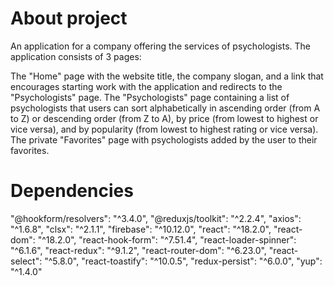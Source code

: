# About project

An application for a company offering the services of psychologists. The application consists of 3 pages:

The "Home" page with the website title, the company slogan, and a link that encourages starting work with the application and redirects to the "Psychologists" page.
The "Psychologists" page containing a list of psychologists that users can sort alphabetically in ascending order (from A to Z) or descending order (from Z to A), by price (from lowest to highest or vice versa), and by popularity (from lowest to highest rating or vice versa).
The private "Favorites" page with psychologists added by the user to their favorites.

# Dependencies

"@hookform/resolvers": "^3.4.0",
"@reduxjs/toolkit": "^2.2.4",
"axios": "^1.6.8",
"clsx": "^2.1.1",
"firebase": "^10.12.0",
"react": "^18.2.0",
"react-dom": "^18.2.0",
"react-hook-form": "^7.51.4",
"react-loader-spinner": "^6.1.6",
"react-redux": "^9.1.2",
"react-router-dom": "^6.23.0",
"react-select": "^5.8.0",
"react-toastify": "^10.0.5",
"redux-persist": "^6.0.0",
"yup": "^1.4.0"

#
